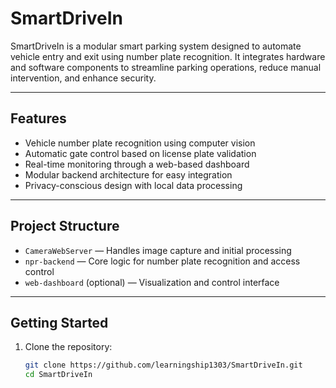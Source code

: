 
# SmartDriveIn

SmartDriveIn is a modular smart parking system designed to automate vehicle entry and exit using number plate recognition. It integrates hardware and software components to streamline parking operations, reduce manual intervention, and enhance security.

---

## Features

- Vehicle number plate recognition using computer vision
- Automatic gate control based on license plate validation
- Real-time monitoring through a web-based dashboard
- Modular backend architecture for easy integration
- Privacy-conscious design with local data processing

---

## Project Structure

- `CameraWebServer` — Handles image capture and initial processing
- `npr-backend` — Core logic for number plate recognition and access control
- `web-dashboard` (optional) — Visualization and control interface

---

## Getting Started

1. Clone the repository:
   ```bash
   git clone https://github.com/learningship1303/SmartDriveIn.git
   cd SmartDriveIn
